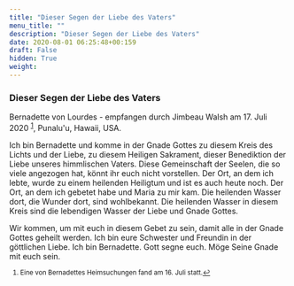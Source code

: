 ```yaml
---
title: "Dieser Segen der Liebe des Vaters"
menu_title: ""
description: "Dieser Segen der Liebe des Vaters"
date: 2020-08-01 06:25:48+00:159
draft: False
hidden: True
weight:
---
```

### Dieser Segen der Liebe des Vaters

Bernadette von Lourdes - empfangen durch Jimbeau Walsh am 17. Juli 2020 <sup id="a1">[1](#f1)</sup>, Punalu'u, Hawaii, USA.

Ich bin Bernadette und komme in der Gnade Gottes zu diesem Kreis des Lichts und der Liebe, zu diesem Heiligen Sakrament, dieser Benediktion der Liebe unseres himmlischen Vaters. Diese Gemeinschaft der Seelen, die so viele angezogen hat, könnt ihr euch nicht vorstellen. Der Ort, an dem ich lebte, wurde zu einem heilenden Heiligtum und ist es auch heute noch. Der Ort, an dem ich gebetet habe und Maria zu mir kam. Die heilenden Wasser dort, die Wunder dort, sind wohlbekannt. Die heilenden Wasser in diesem Kreis sind die lebendigen Wasser der Liebe und Gnade Gottes.

Wir kommen, um mit euch in diesem Gebet zu sein, damit alle in der Gnade Gottes geheilt werden. Ich bin eure Schwester und Freundin in der göttlichen Liebe. Ich bin Bernadette. Gott segne euch. Möge Seine Gnade mit euch sein.
<small>

1. <large id="f1"> Eine von Bernadettes Heimsuchungen fand am 16. Juli statt.[↩](#a1)
